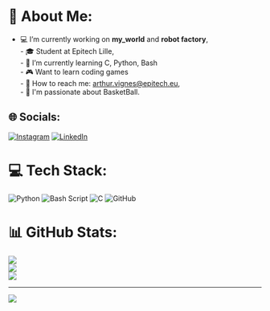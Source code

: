 # 💫 About Me:
- 💻 I’m currently working on **my_world** and **robot factory**,<br>- 🎓 Student at Epitech Lille,<br>- 🐍 I’m currently learning C, Python, Bash<br>- 🎮 Want to learn coding games<br>- 📧 How to reach me: arthur.vignes@epitech.eu,<br>- 🏀 I'm passionate about BasketBall.<br>


## 🌐 Socials:
[![Instagram](https://img.shields.io/badge/Instagram-%23E4405F.svg?logo=Instagram&logoColor=white)](https://instagram.com/arthur.vignes10) [![LinkedIn](https://img.shields.io/badge/LinkedIn-%230077B5.svg?logo=linkedin&logoColor=white)](https://linkedin.com/in/arthur-vignes) 

# 💻 Tech Stack:
![Python](https://img.shields.io/badge/python-3670A0?style=for-the-badge&logo=python&logoColor=ffdd54) ![Bash Script](https://img.shields.io/badge/bash_script-%23121011.svg?style=for-the-badge&logo=gnu-bash&logoColor=white) ![C](https://img.shields.io/badge/c-%2300599C.svg?style=for-the-badge&logo=c&logoColor=white) ![GitHub](https://img.shields.io/badge/github-%23121011.svg?style=for-the-badge&logo=github&logoColor=white)
# 📊 GitHub Stats:
![](https://github-readme-stats.vercel.app/api?username=4rthurV&theme=dark&hide_border=false&include_all_commits=false&count_private=false)<br/>
![](https://github-readme-streak-stats.herokuapp.com/?user=4rthurV&theme=dark&hide_border=false)<br/>
![](https://github-readme-stats.vercel.app/api/top-langs/?username=4rthurV&theme=dark&hide_border=false&include_all_commits=false&count_private=false&layout=compact)

---
[![](https://visitcount.itsvg.in/api?id=4rthurV&icon=0&color=0)](https://visitcount.itsvg.in)

<!-- Proudly created with GPRM ( https://gprm.itsvg.in ) -->
